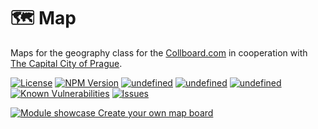 # 🗺️ Map

Maps for the geography class for the [Collboard.com](https://collboard.com/) in cooperation with [The Capital City of Prague](https://www.prague.eu/).

<!--Badges-->

 [![License](https://img.shields.io/github/license/collboard/map.svg?style=flat)](https://raw.githubusercontent.com/collboard/map/master/LICENSE)
 [![NPM Version](https://badge.fury.io/js/@collboard%2Fmap.svg)](https://www.npmjs.com/package/@collboard/map)
 [![undefined](https://github.com/collboard/map/actions/workflows/lint.yml/badge.svg)](https://github.com/collboard/map/actions/workflows/lint.yml.yml)
 [![undefined](https://github.com/collboard/map/actions/workflows/publish.yml/badge.svg)](https://github.com/collboard/map/actions/workflows/publish.yml.yml)
 [![undefined](https://github.com/collboard/map/actions/workflows/test.yml/badge.svg)](https://github.com/collboard/map/actions/workflows/test.yml.yml)
 [![Known Vulnerabilities](https://snyk.io/test/github/collboard/map/badge.svg)](https://snyk.io/test/github/collboard/map)
 [![Issues](https://img.shields.io/github/issues/collboard/map.svg?style=flat)](https://github.com/collboard/map/issues)

<!--/Badges-->

[![Module showcase](./assets/screenshots/map.png) Create your own map board](https://collboard.com/new?redirect=1&modulesOn=@collboard/map,@collboard/map-controls,@collboard/map-country)

<!-- TODO: Add Prague logo-->
